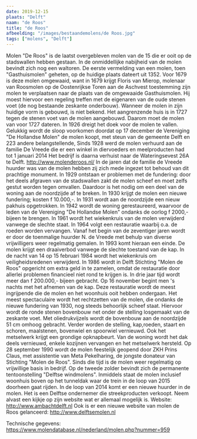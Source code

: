 ```yaml
---
date: 2019-12-15
plaats: "Delft"
naam: "de Roos"
title: "de Roos"
afbeelding: "/images/bestaandemolens/de Roos.jpg"
tags: ["molens", "Delft"]
---
```


Molen "De Roos" is de laatst overgebleven molen van de 15 die er ooit op
de stadswallen hebben gestaan. In de onmiddellijke nabijheid van de
molen bevindt zich nog een waltoren. De eerste vermelding van een molen,
toen "Gasthuismolen" geheten, op de huidige plaats dateert uit 1352.
Voor 1679 is deze molen omgewaaid, want in 1679 krijgt Floris van
Mierop, molenaar van Roosmolen op de Oostenrijkse Toren aan de Aschvest
toestemming zijn molen te verplaatsen naar de plaats van de omgewaaide
Gasthuismolen. Hij moest hiervoor een regeling treffen met de eigenaren
van de oude stenen voet (de nog bestaande zeskante onderbouw). Wanneer
de molen in zijn huidige vorm is gebouwd, is niet bekend. Het
aangrenzende huis is in 1727 tegen de stenen voet van de molen
aangebouwd. Daarom moet de molen van voor 1727 dateren. In 1926 dreigt
het doek voor de molen te vallen. Gelukkig wordt de sloop voorkomen
doordat op 17 december de Vereniging "De Hollandse Molen" de molen
koopt, met steun van de gemeente Delft en 223 andere belangstellende,
Sinds 1928 werd de molen verhuurd aan de familie De Vreede die er een
winkel in diervoeders en meelproducten had tot 1 januari 2014 Het
bedrijf is daarna verhuist naar de Wateringsevest 26A te Delft.
http://www.molenderoos.nl/ In de jaren dat de familie de Vreede huurder
was van de molen hebben zij zich mede ingezet tot behoud van dit
prachtige monument. In 1929 ontstaan er problemen met de fundering: door
het deels afgraven van de stadswallen zakt de molen scheef en moet zelfs
gestut worden tegen omvallen. Daardoor is het nodig om een deel van de
woning aan de noordzijde af te breken. In 1930 krijgt de molen een
nieuwe fundering; kosten f 10.000,-. In 1931 wordt aan de noordzijde een
nieuw pakhuis opgetrokken. In 1942 wordt de woning gerestaureerd,
waarvoor de leden van de Vereniging "De Hollandse Molen" ondanks de
oorlog f 2000,- bijeen te brengen. In 1961 wordt het wiekenkruis van de
molen verwijderd vanwege de slechte staat. In 1964 volgt een restauratie
waarbij o.a. de roeden worden vervangen. Vanaf het begin van de
zeventiger jaren wordt er door de toenmalige huurder N. de Vreede met
behulp van diverse vrijwilligers weer regelmatig gemalen. In 1993 komt
hieraan een einde. De molen krijgt een draaiverbod vanwege de slechte
toestand van de kap. In de nacht van 14 op 15 februari 1984 wordt het
wiekenkruis om veiligheidsredenen verwijderd. In 1986 wordt in Delft
Stichting "Molen de Roos" opgericht om extra geld in te zamelen, omdat
de restauratie door allerlei problemen financieel niet rond te krijgen
is. In drie jaar tijd wordt meer dan f 200.000,- bijeen gebracht. Op 16
november begint men 's nachts met het afnemen van de kap. Deze
restauratie wordt de meest ingrijpende die de molen en het woonhuis ooit
hebben ondergaan. Het meest spectaculaire wordt het rechtzetten van de
molen, die ondanks de nieuwe fundering van 1930, nog steeds behoorlijk
scheef staat. Hiervoor wordt de ronde stenen bovenbouw net onder de
stelling losgemaakt van de zeskante voet. Met oliedrukvijzels wordt de
bovenbouw aan de noordzijde 51 cm omhoog gebracht. Verder worden de
stelling, kap,roeden, staart en schoren, maalstenen, bovenwiel en
spoorwiel vernieuwd. Ook het metselwerk krijgt een grondige opknapbeurt.
Van de woning wordt het dak deels vernieuwd, enkele kozijnen vervangen
en het metselwerk hersteld. Op 28 september 1990 wordt de molen
feestelijk geopend door ZKH Prins Claus, met assistentie van Meta
Pekelharing, de jongste donateur van Stichting "Molen de Roos". Sinds
die tijd is de molen weer regelmatig op vrijwillige basis in bedrijf. Op
de tweede zolder bevindt zich de permanente tentoonstelling "Delftse
windmolens". Inmiddels staat de molen inclusief woonhuis boven op het
tunneldak waar de trein in de loop van 2015 doorheen gaat rijden. In de
loop van 2014 komt er een nieuwe huurder in de molen. Het is een Delftse
ondernemer die streekproducten verkoopt. Neem alvast een kijkje op zijn
website wat er allemaal mogelijk is. Website: http://www.ambachtdelft.nl
Ook is er een nieuwe website van molen de Roos gelanceerd:
http://www.delftsemolen.nl

Technische gegevens: https://www.molendatabase.nl/nederland/molen.php?nummer=959
